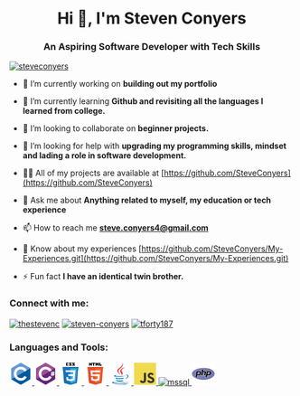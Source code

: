 <h1 align="center">Hi 👋, I'm Steven Conyers</h1>
<h3 align="center">An Aspiring Software Developer with Tech Skills</h3>

<p align="left"> <a href="https://github.com/ryo-ma/github-profile-trophy"><img src="https://github-profile-trophy.vercel.app/?username=steveconyers" alt="steveconyers" /></a> </p>

- 🔭 I’m currently working on **building out my portfolio**

- 🌱 I’m currently learning **Github and revisiting all the languages I learned from college.**

- 👯 I’m looking to collaborate on **beginner projects.**

- 🤝 I’m looking for help with **upgrading my programming skills, mindset and lading a role in software development.**

- 👨‍💻 All of my projects are available at [https://github.com/SteveConyers](https://github.com/SteveConyers)

- 💬 Ask me about **Anything related to myself, my education or tech experience**

- 📫 How to reach me **steve.conyers4@gmail.com**

- 📄 Know about my experiences [https://github.com/SteveConyers/My-Experiences.git](https://github.com/SteveConyers/My-Experiences.git)

- ⚡ Fun fact **I have an identical twin brother.**

<h3 align="left">Connect with me:</h3>
<p align="left">
<a href="https://twitter.com/thestevenc" target="blank"><img align="center" src="https://raw.githubusercontent.com/rahuldkjain/github-profile-readme-generator/master/src/images/icons/Social/twitter.svg" alt="thestevenc" height="30" width="40" /></a>
<a href="https://linkedin.com/in/steven-conyers" target="blank"><img align="center" src="https://raw.githubusercontent.com/rahuldkjain/github-profile-readme-generator/master/src/images/icons/Social/linked-in-alt.svg" alt="steven-conyers" height="30" width="40" /></a>
<a href="https://instagram.com/tforty187" target="blank"><img align="center" src="https://raw.githubusercontent.com/rahuldkjain/github-profile-readme-generator/master/src/images/icons/Social/instagram.svg" alt="tforty187" height="30" width="40" /></a>
</p>

<h3 align="left">Languages and Tools:</h3>
<p align="left"> <a href="https://www.cprogramming.com/" target="_blank" rel="noreferrer"> <img src="https://raw.githubusercontent.com/devicons/devicon/master/icons/c/c-original.svg" alt="c" width="40" height="40"/> </a> <a href="https://www.w3schools.com/cs/" target="_blank" rel="noreferrer"> <img src="https://raw.githubusercontent.com/devicons/devicon/master/icons/csharp/csharp-original.svg" alt="csharp" width="40" height="40"/> </a> <a href="https://www.w3schools.com/css/" target="_blank" rel="noreferrer"> <img src="https://raw.githubusercontent.com/devicons/devicon/master/icons/css3/css3-original-wordmark.svg" alt="css3" width="40" height="40"/> </a> <a href="https://www.w3.org/html/" target="_blank" rel="noreferrer"> <img src="https://raw.githubusercontent.com/devicons/devicon/master/icons/html5/html5-original-wordmark.svg" alt="html5" width="40" height="40"/> </a> <a href="https://www.java.com" target="_blank" rel="noreferrer"> <img src="https://raw.githubusercontent.com/devicons/devicon/master/icons/java/java-original.svg" alt="java" width="40" height="40"/> </a> <a href="https://developer.mozilla.org/en-US/docs/Web/JavaScript" target="_blank" rel="noreferrer"> <img src="https://raw.githubusercontent.com/devicons/devicon/master/icons/javascript/javascript-original.svg" alt="javascript" width="40" height="40"/> </a> <a href="https://www.microsoft.com/en-us/sql-server" target="_blank" rel="noreferrer"> <img src="https://www.svgrepo.com/show/303229/microsoft-sql-server-logo.svg" alt="mssql" width="40" height="40"/> </a> <a href="https://www.php.net" target="_blank" rel="noreferrer"> <img src="https://raw.githubusercontent.com/devicons/devicon/master/icons/php/php-original.svg" alt="php" width="40" height="40"/> </a> </p>

